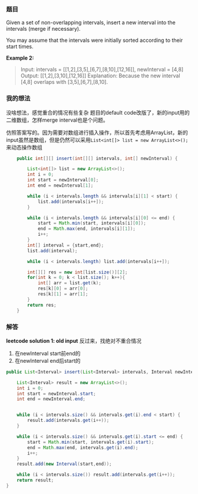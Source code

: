 ﻿### 题目
Given a set of non-overlapping intervals, insert a new interval into the intervals (merge if necessary).

You may assume that the intervals were initially sorted according to their start times.

**Example 2:**
>Input: intervals = [[1,2],[3,5],[6,7],[8,10],[12,16]], newInterval = [4,8]
Output: [[1,2],[3,10],[12,16]]
Explanation: Because the new interval [4,8] overlaps with [3,5],[6,7],[8,10].

### 我的想法
没啥想法，感觉重合的情况有些复杂
题目的default code改版了，新的input用的二维数组，怎样merge interval也是个问题。

仿照答案写的。因为需要对数组进行插入操作，所以首先考虑用ArrayList，新的input虽然是数组，但是仍然可以采用`List<int[]> list = new ArrayList<>();` 来动态操作数组
```java
    public int[][] insert(int[][] intervals, int[] newInterval) {

        List<int[]> list = new ArrayList<>();
        int i = 0;
        int start = newInterval[0];
        int end = newInterval[1];

        while (i < intervals.length && intervals[i][1] < start) {
            list.add(intervals[i++]);
        }

        while (i < intervals.length && intervals[i][0] <= end) {
            start = Math.min(start, intervals[i][0]);
            end = Math.max(end, intervals[i][1]);
            i++;
        }
        int[] interval = {start,end};
        list.add(interval);

        while (i < intervals.length) list.add(intervals[i++]);

        int[][] res = new int[list.size()][2];
        for(int k = 0; k < list.size(); k++){
            int[] arr = list.get(k);
            res[k][0] = arr[0];
            res[k][1] = arr[1];
        }
        return res;
    }
```

### 解答
**leetcode solution 1: old input**
反过来，找绝对不重合情况
1. 在newInterval start前end的
2. 在newInterval end后start的
```java
public List<Interval> insert(List<Interval> intervals, Interval newInterval) {

    List<Interval> result = new ArrayList<>();
    int i = 0;
    int start = newInterval.start;
    int end = newInterval.end;


    while (i < intervals.size() && intervals.get(i).end < start) {
        result.add(intervals.get(i++));
    }

    while (i < intervals.size() && intervals.get(i).start <= end) {
        start = Math.min(start, intervals.get(i).start);
        end = Math.max(end, intervals.get(i).end);
        i++;
    }
    result.add(new Interval(start,end)); 

    while (i < intervals.size()) result.add(intervals.get(i++)); 
    return result;
}
```



